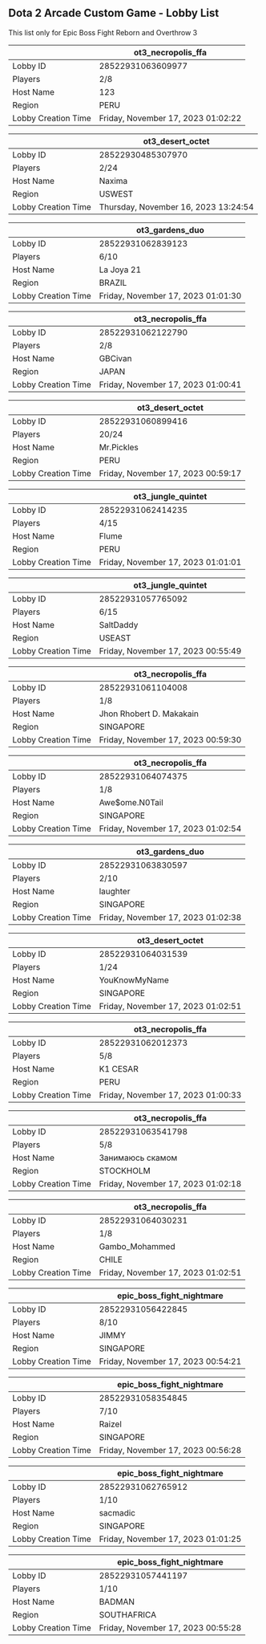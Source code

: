 ## Dota 2 Arcade Custom Game - Lobby List

This list only for Epic Boss Fight Reborn and Overthrow 3

|  | ot3_necropolis_ffa |
| ------ | ------ |
| Lobby ID | 28522931063609977 |
| Players | 2/8 |
| Host Name | 123 |
| Region | PERU |
| Lobby Creation Time | Friday, November 17, 2023 01:02:22 |


|  | ot3_desert_octet |
| ------ | ------ |
| Lobby ID | 28522930485307970 |
| Players | 2/24 |
| Host Name | Naxima |
| Region | USWEST |
| Lobby Creation Time | Thursday, November 16, 2023 13:24:54 |


|  | ot3_gardens_duo |
| ------ | ------ |
| Lobby ID | 28522931062839123 |
| Players | 6/10 |
| Host Name | La Joya 21 |
| Region | BRAZIL |
| Lobby Creation Time | Friday, November 17, 2023 01:01:30 |


|  | ot3_necropolis_ffa |
| ------ | ------ |
| Lobby ID | 28522931062122790 |
| Players | 2/8 |
| Host Name | GBCivan |
| Region | JAPAN |
| Lobby Creation Time | Friday, November 17, 2023 01:00:41 |


|  | ot3_desert_octet |
| ------ | ------ |
| Lobby ID | 28522931060899416 |
| Players | 20/24 |
| Host Name | Mr.Pickles |
| Region | PERU |
| Lobby Creation Time | Friday, November 17, 2023 00:59:17 |


|  | ot3_jungle_quintet |
| ------ | ------ |
| Lobby ID | 28522931062414235 |
| Players | 4/15 |
| Host Name | Flume |
| Region | PERU |
| Lobby Creation Time | Friday, November 17, 2023 01:01:01 |


|  | ot3_jungle_quintet |
| ------ | ------ |
| Lobby ID | 28522931057765092 |
| Players | 6/15 |
| Host Name | SaltDaddy |
| Region | USEAST |
| Lobby Creation Time | Friday, November 17, 2023 00:55:49 |


|  | ot3_necropolis_ffa |
| ------ | ------ |
| Lobby ID | 28522931061104008 |
| Players | 1/8 |
| Host Name | Jhon Rhobert D. Makakain |
| Region | SINGAPORE |
| Lobby Creation Time | Friday, November 17, 2023 00:59:30 |


|  | ot3_necropolis_ffa |
| ------ | ------ |
| Lobby ID | 28522931064074375 |
| Players | 1/8 |
| Host Name | Awe$ome.N0Tail |
| Region | SINGAPORE |
| Lobby Creation Time | Friday, November 17, 2023 01:02:54 |


|  | ot3_gardens_duo |
| ------ | ------ |
| Lobby ID | 28522931063830597 |
| Players | 2/10 |
| Host Name | laughter |
| Region | SINGAPORE |
| Lobby Creation Time | Friday, November 17, 2023 01:02:38 |


|  | ot3_desert_octet |
| ------ | ------ |
| Lobby ID | 28522931064031539 |
| Players | 1/24 |
| Host Name | YouKnowMyName |
| Region | SINGAPORE |
| Lobby Creation Time | Friday, November 17, 2023 01:02:51 |


|  | ot3_necropolis_ffa |
| ------ | ------ |
| Lobby ID | 28522931062012373 |
| Players | 5/8 |
| Host Name | K1 CESAR |
| Region | PERU |
| Lobby Creation Time | Friday, November 17, 2023 01:00:33 |


|  | ot3_necropolis_ffa |
| ------ | ------ |
| Lobby ID | 28522931063541798 |
| Players | 5/8 |
| Host Name | Занимаюсь скамом |
| Region | STOCKHOLM |
| Lobby Creation Time | Friday, November 17, 2023 01:02:18 |


|  | ot3_necropolis_ffa |
| ------ | ------ |
| Lobby ID | 28522931064030231 |
| Players | 1/8 |
| Host Name | Gambo_Mohammed |
| Region | CHILE |
| Lobby Creation Time | Friday, November 17, 2023 01:02:51 |


|  | epic_boss_fight_nightmare |
| ------ | ------ |
| Lobby ID | 28522931056422845 |
| Players | 8/10 |
| Host Name | JIMMY |
| Region | SINGAPORE |
| Lobby Creation Time | Friday, November 17, 2023 00:54:21 |


|  | epic_boss_fight_nightmare |
| ------ | ------ |
| Lobby ID | 28522931058354845 |
| Players | 7/10 |
| Host Name | Raizel |
| Region | SINGAPORE |
| Lobby Creation Time | Friday, November 17, 2023 00:56:28 |


|  | epic_boss_fight_nightmare |
| ------ | ------ |
| Lobby ID | 28522931062765912 |
| Players | 1/10 |
| Host Name | sacmadic |
| Region | SINGAPORE |
| Lobby Creation Time | Friday, November 17, 2023 01:01:25 |


|  | epic_boss_fight_nightmare |
| ------ | ------ |
| Lobby ID | 28522931057441197 |
| Players | 1/10 |
| Host Name | BADMAN |
| Region | SOUTHAFRICA |
| Lobby Creation Time | Friday, November 17, 2023 00:55:28 |


